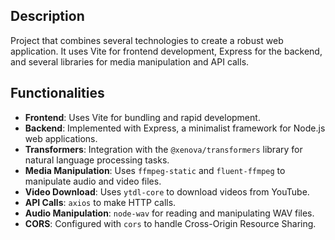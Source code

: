 ## Description
Project that combines several technologies to create a robust web application. It uses Vite for frontend development, Express for the backend, and several libraries for media manipulation and API calls.

## Functionalities
- **Frontend**: Uses Vite for bundling and rapid development.
- **Backend**: Implemented with Express, a minimalist framework for Node.js web applications.
- **Transformers**: Integration with the `@xenova/transformers` library for natural language processing tasks.
- **Media Manipulation**: Uses `ffmpeg-static` and `fluent-ffmpeg` to manipulate audio and video files.
- **Video Download**: Uses `ytdl-core` to download videos from YouTube.
- **API Calls**: `axios` to make HTTP calls.
- **Audio Manipulation**: `node-wav` for reading and manipulating WAV files.
- **CORS**: Configured with `cors` to handle Cross-Origin Resource Sharing.
